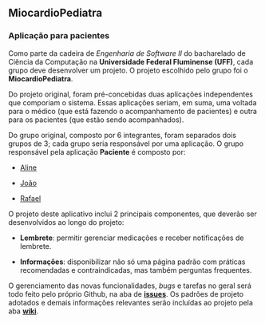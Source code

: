 ## MiocardioPediatra
### Aplicação para pacientes

Como parte da cadeira de *Engenharia de Software II* do bacharelado de Ciência da Computação na **Universidade Federal Fluminense (UFF)**, cada grupo deve desenvolver um projeto.  O projeto escolhido pelo grupo foi o **MiocardioPediatra**.

Do projeto original, foram pré-concebidas duas aplicações independentes que comporiam o sistema. Essas aplicações seriam, em suma, uma voltada para o médico (que está fazendo o acompanhamento de pacientes) e outra para os pacientes (que estão sendo acompanhados).

Do grupo original, composto por 6 integrantes, foram separados dois grupos de 3; cada grupo seria responsável por uma aplicação. O grupo responsável pela aplicação **Paciente** é composto por:

* [Aline](https://github.com/Alines009)

* [João](https://github.com/JGuerra97)

* [Rafael](http://github.com/rafaeldcampbell)


O projeto deste aplicativo inclui 2 principais componentes, que deverão ser desenvolvidos ao longo do projeto:

* **Lembrete**: permitir gerenciar medicações e receber notificações de lembrete.

* **Informações**: disponibilizar não só uma página padrão com práticas recomendadas e contraindicadas, mas também perguntas frequentes.


O gerenciamento das novas funcionalidades, *bugs* e tarefas no geral será todo feito pelo próprio Github, na aba de [**issues**](https://github.com/rafaeldcampbell/miocardio-pedriatra-paciente/issues). Os padrões de projeto adotados e demais informações relevantes serão incluídas ao projeto pela aba [**wiki**](https://github.com/rafaeldcampbell/miocardio-pedriatra-paciente/wiki).
